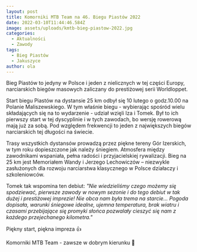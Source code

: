 ```yaml
---
layout: post
title: Komorniki MTB Team na 46. Biegu Piastów 2022
date: 2022-03-10T11:44:46.584Z
image: assets/uploads/kmtb-bieg-piastow-2022.jpg
categories:
  - Aktualności
  - Zawody
tags:
  - Bieg Piastów
  - Jakuszyce
author: ola
---
```

Bieg Piastów to jedyny w Polsce i jeden z nielicznych w tej części Europy, narciarskich biegów masowych zaliczany do prestiżowej serii Worldloppet.
<!--more-->

Start biegu Piastów na dystansie 25 km odbył się 10 lutego o godz.10.00 na Polanie Maliszewskiego. W tym właśnie biegu - wybierając spośród wielu składających się na to wydarzenie -  udział wzięli Iza i Tomek. Był to ich pierwszy start w tej dyscyplinie i w tych zawodach, bo wersję rowerową mają już za sobą. Pod względem frekwencji to jeden z największych biegów narciarskich tej długości na świecie.

Trasy wszystkich dystansów prowadzą przez piękne tereny Gór Izerskich, w tym roku dopieszczone jak należy śniegiem. Atmosfera między zawodnikami wspaniała, pełna radości i przyjacielskiej rywalizacji. Bieg na 25 km jest Memoriałem Wandy i Jerzego Lechowiczów – niezwykle zasłużonych dla rozwoju narciarstwa klasycznego w Polsce działaczy i szkoleniowców.

Tomek tak wspomina ten debiut:
*"Nie wiedzieliśmy czego możemy się spodziewać, pierwsze zawody w nowym sezonie i do tego debiut w tak dużej i prestiżowej imprezie! Nie obca nam była trema na starcie... Pogoda dopisała, warunki śniegowe idealne, ujemna temperatura, brak wiatru i czasami przebijające się promyki słońca pozwalały cieszyć się nam z każdego przejechanego kilometra."*

Piękny start, piękna impreza 👍

Komorniki MTB Team - zawsze w dobrym kierunku 🙂